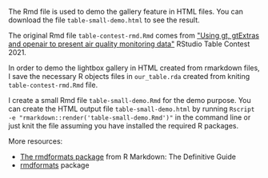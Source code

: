 The Rmd file is used to demo the gallery feature in HTML files. You can download the file `table-small-demo.html` to see the result.

The original Rmd file `table-contest-rmd.Rmd` comes from ["Using gt, gtExtras and openair to present air quality monitoring data"](https://github.com/jack-davison/rstudio_table-contest_2021) RStudio Table Contest 2021.

In order to demo the lightbox gallery in HTML created from rmarkdown files, I save the necessary R objects files in `our_table.rda` created from kniting `table-contest-rmd.Rmd` file.

I create a small Rmd file `table-small-demo.Rmd` for the demo purpose. You can create the HTML output file `table-small-demo.html` by running `Rscript -e "rmarkdown::render('table-small-demo.Rmd')"` in the command line or just knit the file assuming you have installed the required R packages.

More resources:

* [The rmdformats package](https://bookdown.org/yihui/rmarkdown/rmdformats.html) from R Markdown: The Definitive Guide
* [rmdformats](https://github.com/juba/rmdformats) package


